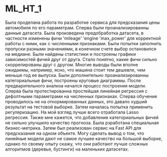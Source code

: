 # ML_HT_1
Была проделана работа по разработке сервиса для предсказания цены автомобиля по его параметрам. Сперва были проанализированны данные датасета. Была произведена предобработка датасета, в частности изменены фичи 'mileage'	'engine	'max_power' для корректной работы с ними, как с численными признаками. Были попытки заполнить пропуски разными значениями, в конечном счете выбор остановился на медиане. Были найдены статистики и построены графики зависимостей фичей друг от друга. Стало понятно, какие фичи сильно скоррелированы друг с другом. Многие выводы были вполне ожидаемы, например, ясно, что машина стоит тем дешевле, чем меньше год ее выпуска. Были дополнительно проанализированны категориальные фичи, построены круговые диаграммы. После предварительного анализа начался процесс построения модели. Сперва была протестированна простейшая линейная регрессия с дефолтными параметрами на численных признаках. Сперва обучение проводилось не на отнормированных данных, это давало худший результат на тестовой выборке. Затем началась попытка применить регуляризацию. На мой взгляд лучше всего отработала Lasso регрессия. Также мне кажется, что добавление категориальных фичей не сильно улучшило качество прогноза. Была рзработана специальная бизнес-метрика. Затем был реализован сервис на Fast API для предсказания на одном объекте. Могу сделать вывод о том, что линейные модели дают не самое лучшее качество на большой выборке, однако по своему опыту скажу, что они работают лучше сложных алгоритмов (деревья, бустинги) на маленьких датасетах.

